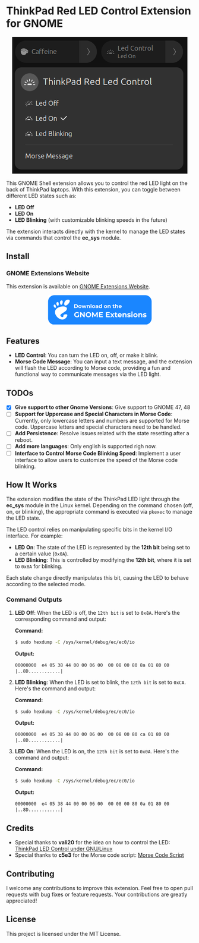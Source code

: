 # ThinkPad Red LED Control Extension for GNOME

<p align="center">
  <img src="img/screenshot.png" alt="ThinkPad LED Control Screenshot">
</p>

This GNOME Shell extension allows you to control the red LED light on the back of ThinkPad laptops. With this extension, you can toggle between different LED states such as:

- **LED Off**
- **LED On**
- **LED Blinking** (with customizable blinking speeds in the future)

The extension interacts directly with the kernel to manage the LED states via commands that control the **ec_sys** module.

## Install

### GNOME Extensions Website

This extension is available on [GNOME Extensions Website](https://extensions.gnome.org/extension/7820/thinkpad-red-led/).

<p align="center">
  <a href="https://extensions.gnome.org/extension/7820/thinkpad-red-led/">
    <img src="img/ego.svg" alt="GNOME Extensions Website">
  </a>
</p>


## Features
- **LED Control**: You can turn the LED on, off, or make it blink.
- **Morse Code Message**: You can input a text message, and the extension will flash the LED according to Morse code, providing a fun and functional way to communicate messages via the LED light.

## TODOs
- [x] **Give support to other Gnome Versions**: Give support to GNOME 47, 48
- [ ] **Support for Uppercase and Special Characters in Morse Code**: Currently, only lowercase letters and numbers are supported for Morse code. Uppercase letters and special characters need to be handled.
- [ ] **Add Persistence**: Resolve issues related with the state resetting after a reboot.
- [ ] **Add more languages**: Only english is supported righ now.
- [ ] **Interface to Control Morse Code Blinking Speed**: Implement a user interface to allow users to customize the speed of the Morse code blinking.

## How It Works
The extension modifies the state of the ThinkPad LED light through the **ec_sys** module in the Linux kernel. Depending on the command chosen (off, on, or blinking), the appropriate command is executed via `pkexec` to manage the LED state. 

The LED control relies on manipulating specific bits in the kernel I/O interface. For example:

- **LED On**: The state of the LED is represented by the **12th bit** being set to a certain value (`0x0A`).
- **LED Blinking**: This is controlled by modifying the **12th bit**, where it is set to `0x8A` for blinking.

Each state change directly manipulates this bit, causing the LED to behave according to the selected mode.

### Command Outputs

1. **LED Off**: When the LED is off, the `12th bit` is set to `0x8A`. Here's the corresponding command and output:

   **Command:**
   ```bash
   $ sudo hexdump -C /sys/kernel/debug/ec/ec0/io
   ```

   **Output:**
   ```
   00000000  e4 05 38 44 00 00 06 00  00 08 00 80 8a 01 80 00  |..8D............|
   ```

2. **LED Blinking**: When the LED is set to blink, the `12th bit` is set to `0xCA`. Here's the command and output:

   **Command:**
   ```bash
   $ sudo hexdump -C /sys/kernel/debug/ec/ec0/io
   ```

   **Output:**
   ```
   00000000  e4 05 38 44 00 00 06 00  00 08 00 80 ca 01 80 00  |..8D............|
   ```

3. **LED On**: When the LED is on, the `12th bit` is set to `0x0A`. Here's the command and output:

   **Command:**
   ```bash
   $ sudo hexdump -C /sys/kernel/debug/ec/ec0/io
   ```

   **Output:**
   ```
   00000000  e4 05 38 44 00 00 06 00  00 08 00 80 0a 01 80 00  |..8D............|
   ```



## Credits
- Special thanks to **vali20** for the idea on how to control the LED: [ThinkPad LED Control under GNU/Linux](https://www.reddit.com/r/thinkpad/comments/7n8eyu/thinkpad_led_control_under_gnulinux/)
- Special thanks to **c5e3** for the Morse code script: [Morse Code Script](https://gist.github.com/c5e3/e0264a546b249b635349f2ee6c302f36)

## Contributing
I welcome any contributions to improve this extension. Feel free to open pull requests with bug fixes or feature requests. Your contributions are greatly appreciated!

## License
This project is licensed under the MIT License.

